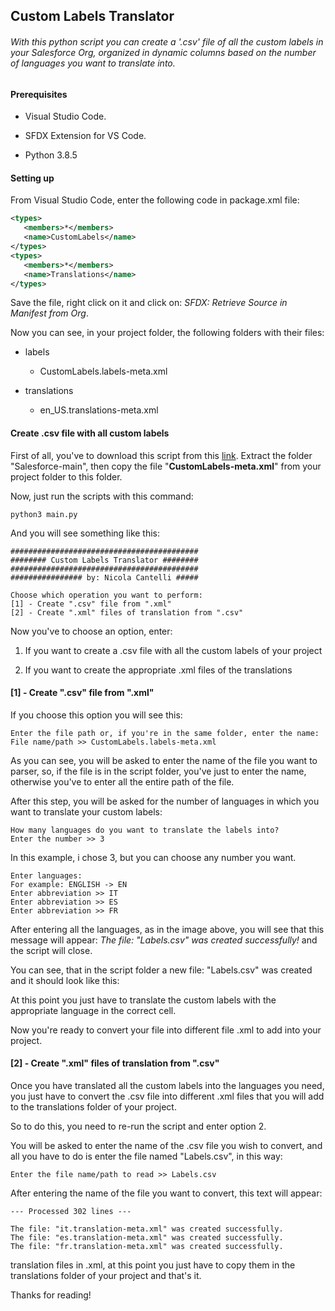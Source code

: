 ## Custom Labels Translator

###### With this python script you can create a '.csv' file of all the custom labels in your Salesforce Org, organized in dynamic columns based on the number of languages you want to translate into.

#### Prerequisites

- Visual Studio Code.
  
- SFDX Extension for VS Code.
  
- Python 3.8.5
  

#### Setting up

From Visual Studio Code, enter the following code in package.xml file:

```xml
<types>
   <members>*</members>
   <name>CustomLabels</name>
</types>
<types>
   <members>*</members>
   <name>Translations</name>
</types>
```

Save the file, right click on it and click on: *SFDX: Retrieve Source in Manifest from Org*.

Now you can see, in your project folder, the following folders with their files:

- labels
  
  - CustomLabels.labels-meta.xml
    
- translations
  
  - en_US.translations-meta.xml
    

#### Create .csv file with all custom labels

First of all, you've to download this script from this [link](https://github.com/NikCantelli/Salesforce/archive/refs/heads/main.ziphttps://github.com/NikCantelli/Salesforce/archive/refs/heads/main.zip). Extract the folder "Salesforce-main", then copy the file "**CustomLabels-meta.xml**" from your project folder to this folder.

Now, just run the scripts with this command:

```shell
python3 main.py 
```

And you will see something like this:

```textile
##########################################
######## Custom Labels Translator ########
##########################################
################ by: Nicola Cantelli #####

Choose which operation you want to perform:
[1] - Create ".csv" file from ".xml"
[2] - Create ".xml" files of translation from ".csv"
```

Now you've to choose an option, enter:

1. If you want to create a .csv file with all the custom labels of your project
  
2. If you want to create the appropriate .xml files of the translations
  

#### [1] - Create ".csv" file from ".xml"

If you choose this option you will see this:

```textile
Enter the file path or, if you're in the same folder, enter the name:
File name/path >> CustomLabels.labels-meta.xml
```

As you can see, you will be asked to enter the name of the file you want to parser, so, if the file is in the script folder, you've just to enter the name, otherwise you've to enter all the entire path of the file.

After this step, you will be asked for the number of languages in which you want to translate your custom labels:

```textile
How many languages ​​do you want to translate the labels into?
Enter the number >> 3
```

In this example, i chose 3, but you can choose any number you want.

```textile
Enter languages:
For example: ENGLISH -> EN
Enter abbreviation >> IT
Enter abbreviation >> ES
Enter abbreviation >> FR
```

After entering all the languages, as in the image above, you will see that this message will appear: *The file: "Labels.csv" was created successfully!* and the script will close.

You can see, that in the script folder a new file: "Labels.csv" was created and it should look like this:

At this point you just have to translate the custom labels with the appropriate language in the correct cell.

Now you're ready to convert your file into different file .xml to add into your project.

#### [2] - Create ".xml" files of translation from ".csv"

Once you have translated all the custom labels into the languages you need, you just have to convert the .csv file into different .xml files that you will add to the translations folder of your project.

So to do this, you need to re-run the script and enter option 2.

You will be asked to enter the name of the .csv file you wish to convert, and all you have to do is enter the file named "Labels.csv", in this way:

```textile
Enter the file name/path to read >> Labels.csv
```

After entering the name of the file you want to convert, this text will appear:

```textile
--- Processed 302 lines ---

The file: "it.translation-meta.xml" was created successfully.
The file: "es.translation-meta.xml" was created successfully.
The file: "fr.translation-meta.xml" was created successfully.
```

translation files in .xml, at this point you just have to copy them in the translations folder of your project and that's it.

Thanks for reading!

